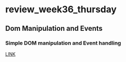 # review_week36_thursday

## Dom Manipulation and Events  

### Simple DOM manipulation and Event handling  
[LINK]()
